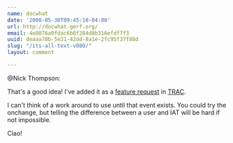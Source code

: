 ```yaml
---
name: docwhat
date: '2008-05-30T09:45:10-04:00'
url: http://docwhat.gerf.org/
email: 4e8076a0fdac6b8f284d8b316efdf7f3
uuid: deaaa78b-5e31-42dd-8a1e-2fc95f37f80d
slug: "/its-all-text-v080/"
layout: comment

---
```


@Nick Thompson:

That's a good idea!  I've added it as a <a href="http://trac.gerf.org/itsalltext/ticket/26" rel="nofollow">feature request</a> in <a href="http://trac.gerf.org/itsalltext" rel="nofollow">TRAC</a>.

I can't think of a work around to use until that event exists.  You could try the onchange, but telling the difference between a user and IAT will be hard if not impossible.

Ciao!

